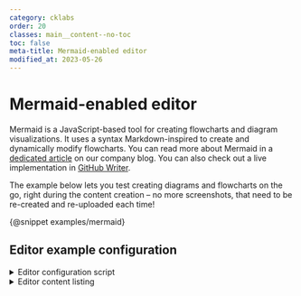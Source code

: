 ```yaml
---
category: cklabs
order: 20
classes: main__content--no-toc
toc: false
meta-title: Mermaid-enabled editor
modified_at: 2023-05-26
---
```


# Mermaid-enabled editor

Mermaid is a JavaScript-based tool for creating flowcharts and diagram visualizations. It uses a syntax Markdown-inspired to create and dynamically modify flowcharts. You can read more about Mermaid in a [dedicated article](https://ckeditor.com/blog/basic-overview-of-creating-flowcharts-using-mermaid/) on our company blog. You can also check out a live implementation in [GitHub Writer](https://ckeditor.com/blog/github-writer-now-available-with-mermaid-support/).

The example below lets you test creating diagrams and flowcharts on the go, right during the content creation &ndash; no more screenshots, that need to be re-created and re-uploaded each time!

{@snippet examples/mermaid}

## Editor example configuration

<details>
<summary>Editor configuration script</summary>

```js
Later
```

</details>

<details>
<summary>Editor content listing</summary>

```html
Later
```

</details>
